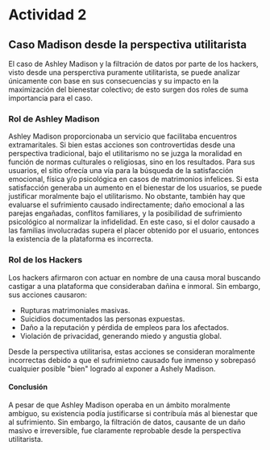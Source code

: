 Actividad 2
========================

## Caso Madison desde la perspectiva utilitarista

El caso de Ashley Madison y la filtración de datos por parte de los hackers, visto desde una persperctiva puramente utilitarista, se puede analizar únicamente con base en sus consecuencias y su impacto en la maximización del bienestar colectivo; de esto surgen dos roles de suma importancia para el caso.

### Rol de Ashley Madison

Ashley Madison proporcionaba un servicio que facilitaba encuentros extramaritales. Si bien estas acciones son controvertidas desde una perspectiva tradicional, bajo el utilitarismo no se juzga la moralidad en función de normas culturales o religiosas, sino en los resultados. 
Para sus usuarios, el sitio ofrecía una vía para la búsqueda de la satisfacción emocional, física y/o psicológica en casos de matrimonios infelices. Si esta satisfacción generaba un aumento en el bienestar de los usuarios, se puede justificar moralmente bajo el utilitarismo.
No obstante, también hay que evaluarse el sufrimiento causado indirectamente; daño emocional a las parejas engañadas, conflitos familiares, y la posibilidad de sufrimiento psicológico al normalizar la infidelidad. En este caso, si el dolor causado a las familias involucradas supera el placer obtenido por el usuario, entonces la existencia de la plataforma es incorrecta.

### Rol de los Hackers

Los hackers afirmaron con  actuar en nombre de una causa moral buscando castigar a una plataforma que consideraban dañina e inmoral. Sin embargo, sus acciones causaron: 

* Rupturas matrimoniales masivas.
* Suicidios documentados las personas expuestas.
* Daño a la reputación y pérdida de empleos para los afectados.
* Violación de privacidad, generando miedo y angustia global.

Desde la perspectiva utilitarisa, estas acciones se consideran moralmente incorrectas debido a que el sufrimietno causado fue inmenso y sobrepasó cualquier posible "bien" logrado al exponer a Ashely Madison.

#### Conclusión

A pesar de que Ashley Madison operaba en un ámbito moralmente ambiguo, su existencia podía justificarse si contribuía más al bienestar que al sufrimiento. Sin embargo, la filtración de datos, causante de un daño masivo e irreversible, fue claramente reprobable desde la perspectiva utilitarista.
